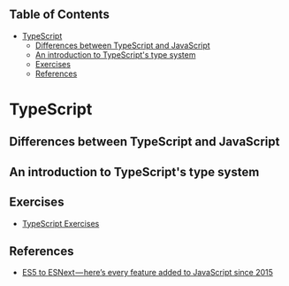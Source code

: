 <!-- START doctoc generated TOC please keep comment here to allow auto update -->
<!-- DON'T EDIT THIS SECTION, INSTEAD RE-RUN doctoc TO UPDATE -->
## Table of Contents

- [TypeScript](#typescript)
  - [Differences between TypeScript and JavaScript](#differences-between-typescript-and-javascript)
  - [An introduction to TypeScript's type system](#an-introduction-to-typescripts-type-system)
  - [Exercises](#exercises)
  - [References](#references)

<!-- END doctoc generated TOC please keep comment here to allow auto update -->

# TypeScript

## Differences between TypeScript and JavaScript

## An introduction to TypeScript's type system

## Exercises

- [TypeScript Exercises](https://typescript-exercises.github.io/)

## References

- [ES5 to ESNext — here’s every feature added to JavaScript since 2015](https://www.freecodecamp.org/news/es5-to-esnext-heres-every-feature-added-to-javascript-since-2015-d0c255e13c6e/)
